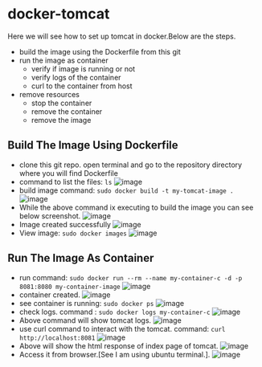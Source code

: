 # docker-tomcat
Here we will see how to set up tomcat in docker.Below are the steps.
* build the image using the Dockerfile from this git
* run the image as container
  * verify if image is running or not
  * verify logs of the container
  * curl to the container from host
* remove resources
  * stop the container
  * remove the container
  * remove the image

Build The Image Using Dockerfile
--------------------------------
* clone this git repo. open terminal and go to the repository directory where you will find Dockerfile
* command to list the files: `ls`
![image](https://user-images.githubusercontent.com/17001948/44620143-f864d880-a8ac-11e8-9876-f5e4caa927af.png)
* build image command: `sudo docker build -t my-tomcat-image .`
![image](https://user-images.githubusercontent.com/17001948/44620163-29450d80-a8ad-11e8-9439-08dabb8d27c2.png)
* While the above command ix executing to build the image you can see below screenshot.
![image](https://user-images.githubusercontent.com/17001948/44620171-542f6180-a8ad-11e8-8125-498d0a9fd226.png)
* Image created successfully
![image](https://user-images.githubusercontent.com/17001948/44620215-06672900-a8ae-11e8-960d-0a1205436570.png)
* View image: `sudo docker images`
![image](https://user-images.githubusercontent.com/17001948/44620235-4e864b80-a8ae-11e8-8dd5-78a66040a607.png)

Run The Image As Container
--------------------------
* run command: `sudo docker run --rm --name my-container-c -d -p 8081:8080 my-container-image`
![image](https://user-images.githubusercontent.com/17001948/44620283-0582c700-a8af-11e8-947b-5aab69e33485.png)
* container created.
![image](https://user-images.githubusercontent.com/17001948/44620294-32cf7500-a8af-11e8-9203-1dbc137d9f86.png)
* see container is running: `sudo docker ps`
![image](https://user-images.githubusercontent.com/17001948/44620298-572b5180-a8af-11e8-8588-836ac9391f26.png)
* check logs. command : `sudo docker logs my-container-c`
![image](https://user-images.githubusercontent.com/17001948/44620324-d3be3000-a8af-11e8-9f06-1e7d00d69974.png)
* Above command will show tomcat logs.
![image](https://user-images.githubusercontent.com/17001948/44620327-e9cbf080-a8af-11e8-93c7-2d4b3fd7042b.png)
* use curl command to interact with the tomcat. command: `curl http://localhost:8081`
![image](https://user-images.githubusercontent.com/17001948/44620333-0bc57300-a8b0-11e8-9f33-8cb9ceb4aee4.png)
* Above will show the html response of index page of tomcat.
![image](https://user-images.githubusercontent.com/17001948/44620350-44654c80-a8b0-11e8-8f23-9d1dd55d3410.png)
* Access it from browser.[See I am using ubuntu terminal.].
![image](https://user-images.githubusercontent.com/17001948/44620357-71b1fa80-a8b0-11e8-9c4d-bd32bf0d4a31.png)





